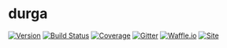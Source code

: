 # durga
[![Version](https://img.shields.io/badge/version-0.0.1-lightgrey.svg)](https://img.shields.io/badge/version-0.0.1-lightgrey.svg)
[![Build Status](https://travis-ci.org/theocean154/durga.svg?branch=master)](https://travis-ci.org/theocean154/durga)
[![Coverage](https://codecov.io/gh/theocean154/durga/branch/master/graph/badge.svg)](https://codecov.io/gh/theocean154/durga)
[![Gitter](https://img.shields.io/gitter/room/nwjs/nw.js.svg)](https://gitter.im/durga/Lobby)
[![Waffle.io](https://badge.waffle.io/theocean154/durga.png?label=ready&title=Ready)](https://waffle.io/theocean154/durga?utm_source=badge)
[![Site](https://img.shields.io/badge/Site--grey.svg?colorB=FFFFFF)](http://paine.nyc/durga)
